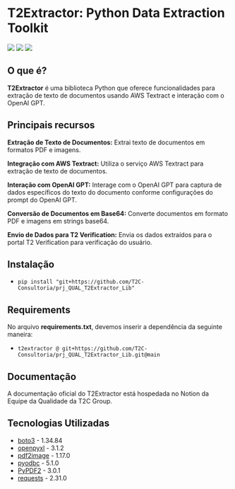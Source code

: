 # T2Extractor: Python Data Extraction Toolkit

<div>
  <a href="https://www.python.org/" target="_blank"><img src="https://img.shields.io/badge/Python-3776AB?style=for-the-badge&logo=python&logoColor=white" target="_blank"></a>
  <a href ="https://aws.amazon.com/pt/textract/" target="_blank"><img src="https://img.shields.io/badge/Amazon_AWS-232F3E?style=for-the-badge&logo=amazon-aws&logoColor=white" target="_blank"></a>
  <a href="https://chat.openai.com/" target="_blank"><img src="https://img.shields.io/badge/chatGPT-74aa9c?style=for-the-badge&logo=openai&logoColor=white" target="_blank"></a>  
</div>

## O que é?
**T2Extractor** é uma biblioteca Python que oferece funcionalidades para extração de texto de documentos usando AWS Textract e interação com o OpenAI GPT.

## Principais recursos
**Extração de Texto de Documentos:** Extrai texto de documentos em formatos PDF e imagens.

**Integração com AWS Textract:** Utiliza o serviço AWS Textract para extração de texto de documentos.

**Interação com OpenAI GPT:** Interage com o OpenAI GPT para captura de dados específicos do texto do documento conforme configurações do prompt do OpenAI GPT.

**Conversão de Documentos em Base64:** Converte documentos em formato PDF e imagens em strings base64.

**Envio de Dados para T2 Verification:** Envia os dados extraídos para o portal T2 Verification para verificação do usuário.

## Instalação
- `pip install "git+https://github.com/T2C-Consultoria/prj_QUAL_T2Extractor_Lib"`

## Requirements 
No arquivo **requirements.txt**, devemos inserir a dependência da seguinte maneira:
- `t2extractor @ git+https://github.com/T2C-Consultoria/prj_QUAL_T2Extractor_Lib.git@main`

## Documentação
A documentação oficial do T2Extractor está hospedada no Notion da Equipe da Qualidade da T2C Group.


## Tecnologias Utilizadas
- [boto3](https://pypi.org/project/boto3/) - 1.34.84
- [openpyxl](https://pypi.org/project/openpyxl/) - 3.1.2
- [pdf2image](https://pypi.org/project/pdf2image/) - 1.17.0
- [pyodbc](https://pypi.org/project/pyodbc/) - 5.1.0
- [PyPDF2](https://pypi.org/project/PyPDF2/) - 3.0.1
- [requests](https://pypi.org/project/requests/) - 2.31.0
